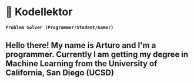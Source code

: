 # :game_die: Kodellektor

**`Problem Solver (Programmer/Student/Gamer)`**

## Hello there! My name is Arturo and I'm a programmer. Currently I am getting my degree in Machine Learning from the University of California, San Diego (UCSD)
